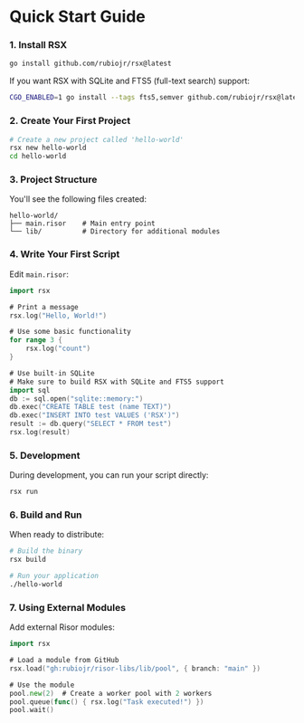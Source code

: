 # Quick Start Guide

### 1. Install RSX

```bash
go install github.com/rubiojr/rsx@latest
```

If you want RSX with SQLite and FTS5 (full-text search) support:
```bash
CGO_ENABLED=1 go install --tags fts5,semver github.com/rubiojr/rsx@latest
```

### 2. Create Your First Project

```bash
# Create a new project called 'hello-world'
rsx new hello-world
cd hello-world
```

### 3. Project Structure
You'll see the following files created:
```
hello-world/
├── main.risor    # Main entry point
└── lib/          # Directory for additional modules
```

### 4. Write Your First Script

Edit `main.risor`:
```Go
import rsx

# Print a message
rsx.log("Hello, World!")

# Use some basic functionality
for range 3 {
	rsx.log("count")
}

# Use built-in SQLite
# Make sure to build RSX with SQLite and FTS5 support
import sql
db := sql.open("sqlite::memory:")
db.exec("CREATE TABLE test (name TEXT)")
db.exec("INSERT INTO test VALUES ('RSX')")
result := db.query("SELECT * FROM test")
rsx.log(result)
```

### 5. Development

During development, you can run your script directly:
```bash
rsx run
```

### 6. Build and Run

When ready to distribute:
```bash
# Build the binary
rsx build

# Run your application
./hello-world
```

### 7. Using External Modules

Add external Risor modules:
```Go
import rsx

# Load a module from GitHub
rsx.load("gh:rubiojr/risor-libs/lib/pool", { branch: "main" })

# Use the module
pool.new(2)  # Create a worker pool with 2 workers
pool.queue(func() { rsx.log("Task executed!") })
pool.wait()
```
